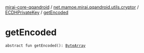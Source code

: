 [mirai-core-qqandroid](../../index.md) / [net.mamoe.mirai.qqandroid.utils.cryptor](../index.md) / [ECDHPrivateKey](index.md) / [getEncoded](./get-encoded.md)

# getEncoded

`abstract fun getEncoded(): `[`ByteArray`](https://kotlinlang.org/api/latest/jvm/stdlib/kotlin/-byte-array/index.html)